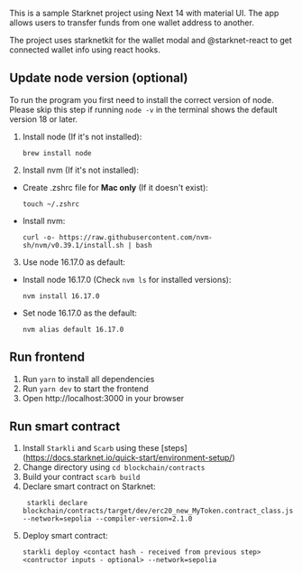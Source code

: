 This is a sample Starknet project using Next 14 with material UI. The app allows users to transfer funds from one wallet address to another.

The project uses starknetkit for the wallet modal and @starknet-react to get connected wallet info using react hooks.

## Update node version (optional)

To run the program you first need to install the correct version of node. Please skip this step if running `node -v` in the terminal shows the default version 18 or later.

1. Install node (If it's not installed):

    ```shell
    brew install node
    ```

2. Install nvm (If it's not installed):

-   Create .zshrc file for **Mac only** (If it doesn't exist):
    ```shell
    touch ~/.zshrc
    ```
-   Install nvm:
    ```shell
    curl -o- https://raw.githubusercontent.com/nvm-sh/nvm/v0.39.1/install.sh | bash
    ```

3. Use node 16.17.0 as default:

-   Install node 16.17.0 (Check `nvm ls` for installed versions):

    ```shell
    nvm install 16.17.0
    ```

-   Set node 16.17.0 as the default:
    ```shell
    nvm alias default 16.17.0
    ```

## Run frontend

1. Run `yarn` to install all dependencies
2. Run `yarn dev` to start the frontend
3. Open http://localhost:3000 in your browser

## Run smart contract

1. Install `Starkli` and `Scarb` using these [steps] (https://docs.starknet.io/quick-start/environment-setup/)
2. Change directory using `cd blockchain/contracts`
3. Build your contract `scarb build`
4. Declare smart contract on Starknet:
    ```shell
     starkli declare blockchain/contracts/target/dev/erc20_new_MyToken.contract_class.json --network=sepolia --compiler-version=2.1.0
    ```
5. Deploy smart contract:
    ```shell
    starkli deploy <contact hash - received from previous step> <contructor inputs - optional> --network=sepolia
    ```
